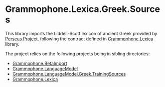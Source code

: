 # Grammophone.Lexica.Greek.Sources
This library imports the Liddell-Scott lexicon of ancient Greek provided by [Perseus Project](http://www.perseus.tufts.edu/hopper/opensource/download), following the contract defined in [Grammophone.Lexica](https://github.com/grammophone/Grammophone.Lexica) library.

The project relies on the following projects being in sibling directories:
* [Grammophone.BetaImport](https://github.com/grammophone/Grammophone.BetaImport)
* [Grammophone.LanguageModel](https://github.com/grammophone/Grammophone.LanguageModel)
* [Grammophone.LanguageModel.Greek.TrainingSources](https://github.com/grammophone/Grammophone.LanguageModel.Greek.TrainingSources)
* [Grammophone.Lexica](https://github.com/grammophone/Grammophone.Lexica)

